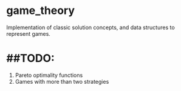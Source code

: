 game_theory
===========

Implementation of classic solution concepts, and data structures to represent games.

##TODO:
=====

1. Pareto optimality functions
2. Games with more than two strategies